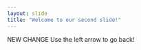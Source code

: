 ```yaml
---
layout: slide
title: "Welcome to our second slide!"
---
```

NEW CHANGE
Use the left arrow to go back!
